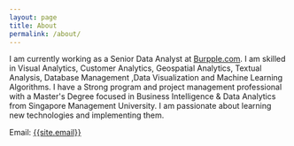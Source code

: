 ```yaml
---
layout: page
title: About
permalink: /about/
---
```

<p>
I am currently working as a Senior Data Analyst at <a href="https://www.burpple.com/sg" target="_blank">Burpple.com</a>. I am skilled in Visual Analytics, Customer Analytics, Geospatial Analytics, Textual Analysis, Database Management ,Data Visualization and Machine Learning Algorithms. I have a Strong program and project management professional with a Master's Degree focused in Business Intelligence & Data Analytics from Singapore Management University. I am passionate about learning new technologies and implementing them.
</p>

Email: <a href="mailto:{{site.email}}?Subject=From Blog Site:">{{site.email}}</a>



